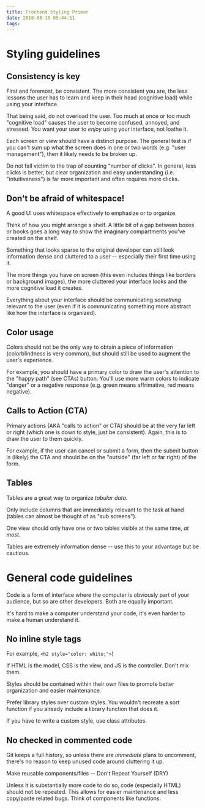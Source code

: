```yaml
---
title: Frontend Styling Primer
date: 2018-08-10 05:44:11
tags:
---
```

# Styling guidelines

## Consistency is key

First and foremost, be consistent. The more consistent you are, the less lessons the user has to learn and keep in their head (cognitive load) while using your interface.

That being said, do not overload the user. Too much at once or too much "cognitive load" causes the user to become confused, annoyed, and stressed. You want your user to *enjoy* using your interface, not loathe it.

Each screen or view should have a distinct purpose. The general test is if you can't sum up what the screen does in one or two words (e.g. "user management"), then it likely needs to be broken up.

Do not fall victim to the trap of counting "number of clicks". In general, less clicks is better, but clear organization and easy understanding (i.e. "intuitiveness") is far more important and often requires more clicks.

## Don't be afraid of whitespace!

A good UI uses whitespace effectively to emphasize or to organize.

Think of how you might arrange a shelf. A little bit of a gap between boxes or books goes a long way to show the imaginary compartments you've created on the shelf.

Something that looks sparse to the original developer can still look information dense and cluttered to a user -- especially their first time using it.

The more things you have on screen (this even includes things like borders or background images), the more cluttered your interface looks and the more cognitive load it creates.

Everything about your interface should be communicating *something* relevant to the user (even if it is communicating something more abstract like how the interface is organized).

## Color usage

Colors should not be the only way to obtain a piece of information (colorblindness is very common), but should still be used to augment the user's experience.

For example, you should have a primary color to draw the user's attention to the "happy path" (see CTAs) button. You'll use more warm colors to indicate "danger" or a negative response (e.g. green means affrimative, red means negative).

## Calls to Action (CTA)

Primary actions (AKA "calls to action" or CTA) should be at the very far left or right (which one is down to style, just be consistent). Again, this is to draw the user to them quickly.

For example, if the user can cancel or submit a form, then the submit button is (likely) the CTA and should be on the "outside" (far left or far right) of the form.

## Tables

Tables are a great way to organize *tabular data*.

Only include columns that are immediately relevant to the task at hand (tables can almost be thought of as "sub screens").

One view should only have one or two tables visible at the same time, *at most*.

Tables are extremely information dense -- use this to your advantage but be cautious.

# General code guidelines

Code is a form of interface where the computer is obviously part of your audience, but so are other developers. Both are equally important.

It's hard to make a computer understand your code, it's even harder to make a human understand it.

## No inline style tags

For example, `<h2 style="color: white;">`)

If HTML is the model, CSS is the view, and JS is the controller. Don't mix them.

Styles should be contained within their own files to promote better organization and easier maintenance.

Prefer library styles over custom styles. You wouldn't recreate a sort function if you already include a library function that does it.

If you have to write a custom style, use class attributes.

## No checked in commented code

Git keeps a full history, so unless there are *immediate* plans to uncomment, there's no reason to keep unused code around cluttering it up.

Make reusable components/files -- Don't Repeat Yourself (DRY)

Unless it is substantially more code to do so, code (especially HTML) should not be repeated. This allows for easier maintenance and less copy/paste related bugs. Think of components like functions.
